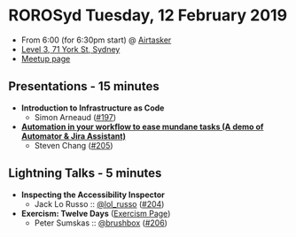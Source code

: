 # ROROSyd Tuesday, 12 February 2019

- From 6:00 (for 6:30pm start) @ [Airtasker][]
- [Level 3, 71 York St, Sydney][]
- [Meetup page][]

## Presentations - 15 minutes

- **Introduction to Infrastructure as Code**
  - Simon Arneaud ([#197][])
- **[Automation in your workflow to ease mundane tasks (A demo of Automator & Jira Assistant)][]**
  - Steven Chang ([#205][])

## Lightning Talks - 5 minutes

- **Inspecting the Accessibility Inspector**
  - Jack Lo Russo :: [@lol_russo][] ([#204][])
- **Exercism: Twelve Days** ([Exercism Page][])
  - Peter Sumskas :: [@brushbox][] ([#206][])

[#197]: https://github.com/rails-oceania/roro/issues/197
[Automation in your workflow to ease mundane tasks (A demo of Automator & Jira Assistant)]: https://docs.google.com/presentation/d/1wlzLWLATeIIFCqMDE8hcRli3CvtOlnYwCaifPszj-RM/edit
[#205]: https://github.com/rails-oceania/roro/issues/205
[@lol_russo]: https://twitter.com/lol_russo
[#204]: https://github.com/rails-oceania/roro/issues/204
[Exercism Page]: https://exercism.io/tracks/ruby/exercises/twelve-days
[@brushbox]: https://twitter.com/brushbox
[#206]: https://github.com/rails-oceania/roro/issues/206
[Airtasker]: https://www.airtasker.com/
[Level 3, 71 York St, Sydney]: https://goo.gl/maps/dADqL1QY5Hp
[Meetup page]: https://www.meetup.com/Ruby-On-Rails-Oceania-Sydney/events/kkrwkqyzdbqb/
